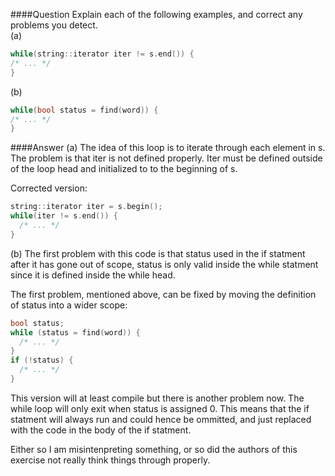 ####Question
Explain each of the following examples, and correct any problems you detect.  
(a)  
```cpp
while(string::iterator iter != s.end()) {
/* ... */
}
```
(b)
```cpp
while(bool status = find(word)) {
/* ... */
}
```
####Answer
(a) The idea of this loop is to iterate through each element in s. The problem is that iter is not defined properly. Iter must be defined outside of the loop head and initialized to to the beginning of s.  

Corrected version:  
```cpp
string::iterator iter = s.begin();
while(iter != s.end()) {
  /* ... */
}
```
(b) The first problem with this code is that status used in the if statment after it has gone out of scope, status is only valid inside the while statment since it is defined inside the while head.  

The first problem, mentioned above, can be fixed by moving the definition of status into a wider scope:  
```cpp
bool status;
while (status = find(word)) {
  /* ... */
}
if (!status) {
  /* ... */
}
```
This version will at least compile but there is another problem now. The while loop will only exit when status is assigned 0.
This means that the if statment will always run and could hence be ommitted, and just replaced with the code in the body of the if statment.  

Either so I am misintenpreting something, or so did the authors of this exercise not really think things through properly.  
